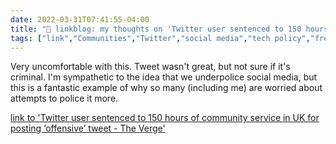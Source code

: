 ```yaml
---
date: 2022-03-31T07:41:55-04:00
title: "🔗 linkblog: my thoughts on 'Twitter user sentenced to 150 hours of community service in UK for posting ‘offensive’ tweet - The Verge'"
tags: ["link","Communities","Twitter","social media","tech policy","free speech"]
---
```

Very uncomfortable with this. Tweet wasn't great, but not sure if it's criminal. I'm sympathetic to the idea that we underpolice social media, but this is a fantastic example of why so many (including me) are worried about attempts to police it more.
 
[link to 'Twitter user sentenced to 150 hours of community service in UK for posting ‘offensive’ tweet - The Verge'](https://www.theverge.com/2022/3/31/23004339/uk-twitter-user-sentenced-grossly-offensive-tweet-tom-moore-joseph-kelly)
